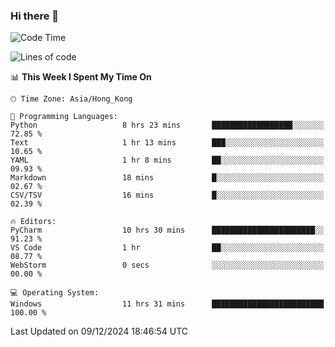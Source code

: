 ### Hi there 👋

<!--
**RoiexLee/RoiexLee** is a ✨ _special_ ✨ repository because its `README.md` (this file) appears on your GitHub profile.

Here are some ideas to get you started:

- 🔭 I’m currently working on ...
- 🌱 I’m currently learning ...
- 👯 I’m looking to collaborate on ...
- 🤔 I’m looking for help with ...
- 💬 Ask me about ...
- 📫 How to reach me: ...
- 😄 Pronouns: ...
- ⚡ Fun fact: ...
-->

<!--START_SECTION:waka-->
![Code Time](http://img.shields.io/badge/Code%20Time-777%20hrs%2035%20mins-blue)

![Lines of code](https://img.shields.io/badge/From%20Hello%20World%20I%27ve%20Written-38.4%20thousand%20lines%20of%20code-blue)

📊 **This Week I Spent My Time On** 

```text
🕑︎ Time Zone: Asia/Hong_Kong

💬 Programming Languages: 
Python                   8 hrs 23 mins       ██████████████████░░░░░░░   72.85 % 
Text                     1 hr 13 mins        ███░░░░░░░░░░░░░░░░░░░░░░   10.65 % 
YAML                     1 hr 8 mins         ██░░░░░░░░░░░░░░░░░░░░░░░   09.93 % 
Markdown                 18 mins             █░░░░░░░░░░░░░░░░░░░░░░░░   02.67 % 
CSV/TSV                  16 mins             █░░░░░░░░░░░░░░░░░░░░░░░░   02.39 % 

🔥 Editors: 
PyCharm                  10 hrs 30 mins      ███████████████████████░░   91.23 % 
VS Code                  1 hr                ██░░░░░░░░░░░░░░░░░░░░░░░   08.77 % 
WebStorm                 0 secs              ░░░░░░░░░░░░░░░░░░░░░░░░░   00.00 % 

💻 Operating System: 
Windows                  11 hrs 31 mins      █████████████████████████   100.00 % 
```


 Last Updated on 09/12/2024 18:46:54 UTC
<!--END_SECTION:waka-->
